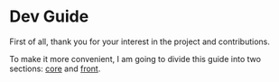 # Dev Guide 

First of all, thank you for your interest in the project and contributions.

To make it more convenient, I am going to divide this guide into two sections: [core](/docs/DevGuide/Core.md) and [front](/docs/DevGuide/Front.md).


